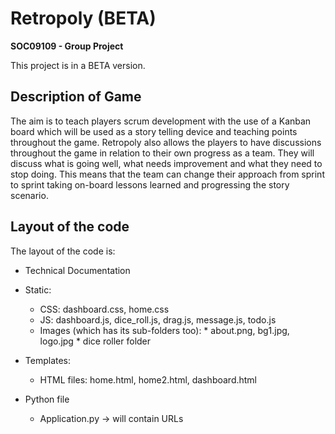 # Retropoly (BETA)
__SOC09109 - Group Project__

This project is in a BETA version.

## Description of Game
The aim is to teach players scrum development with the use of a Kanban board which will be used as a story telling device and teaching points throughout the game. Retropoly also allows the players to have discussions throughout the game in relation to their own progress as a team. They will discuss what is going well, what needs improvement and what they need to stop doing. This means that the team can change their approach from sprint to sprint taking on-board lessons learned and progressing the story scenario. 


## Layout of the code
The layout of the code is:
- Technical Documentation
- Static:
   * CSS: dashboard.css, home.css
   * JS: dashboard.js, dice_roll.js, drag.js, message.js, todo.js
   * Images (which has its sub-folders too):
         * about.png, bg1.jpg, logo.jpg
         * dice roller folder

- Templates:
   * HTML files: home.html, home2.html, dashboard.html

- Python file
   * Application.py -> will contain URLs